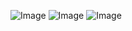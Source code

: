 ![Image](https://github.com/user-attachments/assets/70db8649-3854-4015-bc43-8633842a826b)
![Image](https://github.com/user-attachments/assets/9bfdb7ee-607d-4bb3-a61d-a32534e48257)
![Image](https://github.com/user-attachments/assets/f5ad07db-0998-4fd2-8127-ab69de3b82cb)
